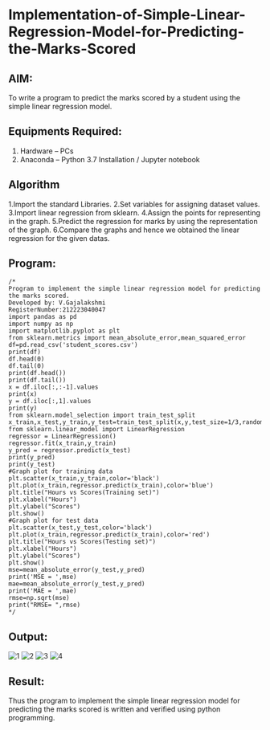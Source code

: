 # Implementation-of-Simple-Linear-Regression-Model-for-Predicting-the-Marks-Scored

## AIM:
To write a program to predict the marks scored by a student using the simple linear regression model.

## Equipments Required:
1. Hardware – PCs
2. Anaconda – Python 3.7 Installation / Jupyter notebook

## Algorithm
1.Import the standard Libraries.
2.Set variables for assigning dataset values.
3.Import linear regression from sklearn.
4.Assign the points for representing in the graph.
5.Predict the regression for marks by using the representation of the graph.
6.Compare the graphs and hence we obtained the linear regression for the given datas.

## Program:
```
/*
Program to implement the simple linear regression model for predicting the marks scored.
Developed by: V.Gajalakshmi
RegisterNumber:212223040047
import pandas as pd
import numpy as np
import matplotlib.pyplot as plt
from sklearn.metrics import mean_absolute_error,mean_squared_error
df=pd.read_csv('student_scores.csv')
print(df)
df.head(0)
df.tail(0)
print(df.head())
print(df.tail())
x = df.iloc[:,:-1].values
print(x)
y = df.iloc[:,1].values
print(y)
from sklearn.model_selection import train_test_split
x_train,x_test,y_train,y_test=train_test_split(x,y,test_size=1/3,random_state=0)
from sklearn.linear_model import LinearRegression
regressor = LinearRegression()
regressor.fit(x_train,y_train)
y_pred = regressor.predict(x_test)
print(y_pred)
print(y_test)
#Graph plot for training data
plt.scatter(x_train,y_train,color='black')
plt.plot(x_train,regressor.predict(x_train),color='blue')
plt.title("Hours vs Scores(Training set)")
plt.xlabel("Hours")
plt.ylabel("Scores")
plt.show()
#Graph plot for test data
plt.scatter(x_test,y_test,color='black')
plt.plot(x_train,regressor.predict(x_train),color='red')
plt.title("Hours vs Scores(Testing set)")
plt.xlabel("Hours")
plt.ylabel("Scores")
plt.show()
mse=mean_absolute_error(y_test,y_pred)
print('MSE = ',mse)
mae=mean_absolute_error(y_test,y_pred)
print('MAE = ',mae)
rmse=np.sqrt(mse)
print("RMSE= ",rmse)
*/
```

## Output:
![1](https://github.com/AkilaMohan/Implementation-of-Simple-Linear-Regression-Model-for-Predicting-the-Marks-Scored/assets/144871940/0bd5727b-9628-40a7-9397-99cdc363e7c3)
![2](https://github.com/AkilaMohan/Implementation-of-Simple-Linear-Regression-Model-for-Predicting-the-Marks-Scored/assets/144871940/28b343c2-7e58-454c-b2be-abafe1afa21e)
![3](https://github.com/AkilaMohan/Implementation-of-Simple-Linear-Regression-Model-for-Predicting-the-Marks-Scored/assets/144871940/6bee8568-319b-45fe-be22-99313ffeb460)
![4](https://github.com/AkilaMohan/Implementation-of-Simple-Linear-Regression-Model-for-Predicting-the-Marks-Scored/assets/144871940/b9584ada-e6af-4ed4-a6c0-c62bac0419d1)




## Result:
Thus the program to implement the simple linear regression model for predicting the marks scored is written and verified using python programming.
